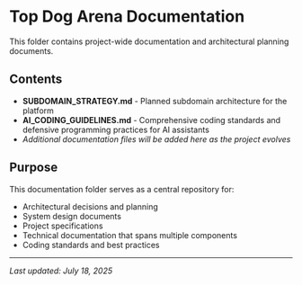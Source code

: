 # Top Dog Arena Documentation

This folder contains project-wide documentation and architectural planning documents.

## Contents

- **SUBDOMAIN_STRATEGY.md** - Planned subdomain architecture for the platform
- **AI_CODING_GUIDELINES.md** - Comprehensive coding standards and defensive programming practices for AI assistants
- *Additional documentation files will be added here as the project evolves*

## Purpose

This documentation folder serves as a central repository for:
- Architectural decisions and planning
- System design documents
- Project specifications
- Technical documentation that spans multiple components
- Coding standards and best practices

---

*Last updated: July 18, 2025*
